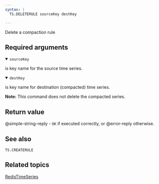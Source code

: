```yaml
---
syntax: |
  TS.DELETERULE sourceKey destKey

---
```


Delete a compaction rule

## Required arguments

<details open><summary><code>sourceKey</code></summary>

is key name for the source time series.
</details>

<details open><summary><code>destKey</code></summary> 

is key name for destination (compacted) time series.
</details>

<note><b>Note:</b> This command does not delete the compacted series.</note>

## Return value

@simple-string-reply - `OK` if executed correctly, or @error-reply otherwise.

## See also

`TS.CREATERULE` 

## Related topics

[RedisTimeSeries](/docs/stack/timeseries)
